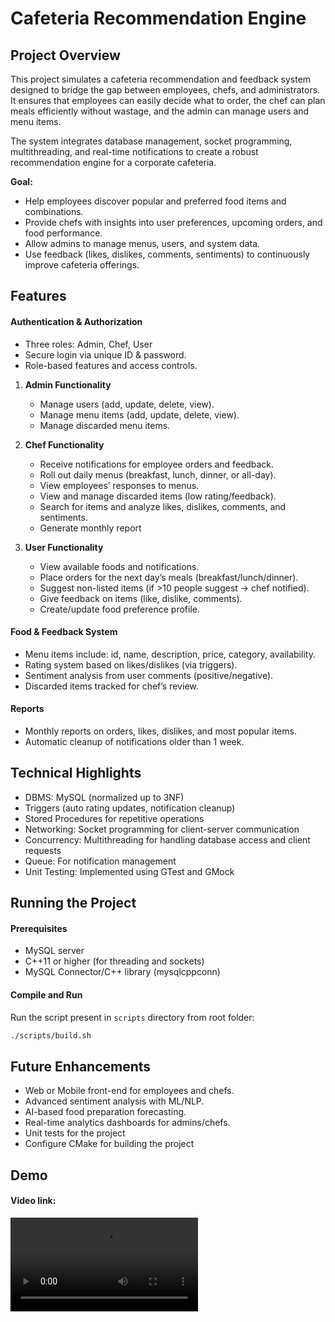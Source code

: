 # Cafeteria Recommendation Engine

## Project Overview

This project simulates a cafeteria recommendation and feedback system designed to bridge the gap between employees, chefs, and administrators. It ensures that employees can easily decide what to order, the chef can plan meals efficiently without wastage, and the admin can manage users and menu items.

The system integrates database management, socket programming, multithreading, and real-time notifications to create a robust recommendation engine for a corporate cafeteria.

**Goal:**

- Help employees discover popular and preferred food items and combinations.
- Provide chefs with insights into user preferences, upcoming orders, and food performance.
- Allow admins to manage menus, users, and system data.
- Use feedback (likes, dislikes, comments, sentiments) to continuously improve cafeteria offerings.

## Features

#### Authentication & Authorization

- Three roles: Admin, Chef, User
- Secure login via unique ID & password.
- Role-based features and access controls.

1. **Admin Functionality**

   - Manage users (add, update, delete, view).
   - Manage menu items (add, update, delete, view).
   - Manage discarded menu items.

2. **Chef Functionality**
   - Receive notifications for employee orders and feedback.
   - Roll out daily menus (breakfast, lunch, dinner, or all-day).
   - View employees’ responses to menus.
   - View and manage discarded items (low rating/feedback).
   - Search for items and analyze likes, dislikes, comments, and sentiments.
   - Generate monthly report
3. **User Functionality**
   - View available foods and notifications.
   - Place orders for the next day’s meals (breakfast/lunch/dinner).
   - Suggest non-listed items (if >10 people suggest → chef notified).
   - Give feedback on items (like, dislike, comments).
   - Create/update food preference profile.

#### Food & Feedback System

- Menu items include: id, name, description, price, category, availability.
- Rating system based on likes/dislikes (via triggers).
- Sentiment analysis from user comments (positive/negative).
- Discarded items tracked for chef’s review.

#### Reports

- Monthly reports on orders, likes, dislikes, and most popular items.
- Automatic cleanup of notifications older than 1 week.

## Technical Highlights

- DBMS: MySQL (normalized up to 3NF)
- Triggers (auto rating updates, notification cleanup)
- Stored Procedures for repetitive operations
- Networking: Socket programming for client-server communication
- Concurrency: Multithreading for handling database access and client requests
- Queue: For notification management
- Unit Testing: Implemented using GTest and GMock

## Running the Project

#### Prerequisites

- MySQL server
- C++11 or higher (for threading and sockets)
- MySQL Connector/C++ library (mysqlcppconn)

#### Compile and Run

Run the script present in `scripts` directory from root folder:

```bash
./scripts/build.sh
```

## Future Enhancements

- Web or Mobile front-end for employees and chefs.
- Advanced sentiment analysis with ML/NLP.
- AI-based food preparation forecasting.
- Real-time analytics dashboards for admins/chefs.
- Unit tests for the project
- Configure CMake for building the project

## Demo

#### Video link:

![Demo.mp4](demo/Cafeteria_Recommendation_System.mp4)
